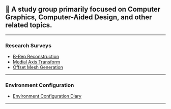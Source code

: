 ## 👋 A study group primarily focused on Computer Graphics, Computer-Aided Design, and other related topics.

---

### Research Surveys
- [B-Rep Reconstruction](https://github.com/Bigger-and-Stronger/awesome-brep-reconstruction)
- [Medial Axis Transform](https://github.com/Bigger-and-Stronger/awesome-3d-medial-axis)
- [Offset Mesh Generation](https://github.com/Bigger-and-Stronger/offset-mesh-survey)

---

### Environment Configuration
- [Environment Configuration Diary](https://github.com/Bigger-and-Stronger/environment-configuration-diary)

---
